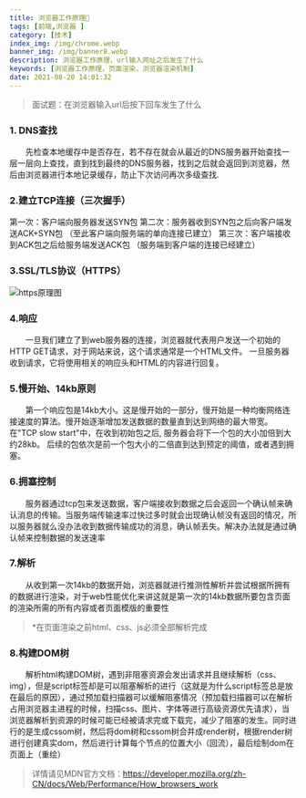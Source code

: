 ```yaml
---
title: 浏览器工作原理🔨
tags: [前端,浏览器 ]
category: [技术]
index_img: /img/chrome.webp
banner_img: /img/banner8.webp
description: 浏览器工作原理，url输入网址之后发生了什么
keywords: [浏览器工作原理，页面渲染，浏览器渲染机制]
date: 2021-08-20 14:01:32
---
```

>面试题：在浏览器输入url后按下回车发生了什么

### 1. DNS查找
&emsp;&emsp;先检查本地缓存中是否存在，若不存在就会从最近的DNS服务器开始查找一层一层向上查找，直到找到最终的DNS服务器，找到之后就会返回到浏览器，然后由浏览器进行本地记录缓存，防止下次访问再次多级查找.
### 2.建立TCP连接（三次握手）
第一次：客户端向服务器发送SYN包
第二次：服务器收到SYN包之后向客户端发送ACK+SYN包    （至此客户端向服务端的单向连接已建立）
第三次：客户端接收到ACK包之后给服务端发送ACK包            （服务端到客户端的连接已经建立）
### 3.SSL/TLS协议（HTTPS）
![https原理图](/img/https.webp)
### 4.响应
&emsp;&emsp;一旦我们建立了到web服务器的连接，浏览器就代表用户发送一个初始的HTTP GET请求，对于网站来说，这个请求通常是一个HTML文件。 一旦服务器收到请求，它将使用相关的响应头和HTML的内容进行回复。
### 5.慢开始、14kb原则
&emsp;&emsp;第一个响应包是14kb大小。这是慢开始的一部分，慢开始是一种均衡网络连接速度的算法。慢开始逐渐增加发送数据的数量直到达到网络的最大带宽。在"TCP slow start"中，在收到初始包之后, 服务器会将下一个包的大小加倍到大约28kb。 后续的包依次是前一个包大小的二倍直到达到预定的阈值，或者遇到拥塞。
### 6.拥塞控制
&emsp;&emsp;服务器通过tcp包来发送数据，客户端接收到数据之后会返回一个确认帧来确认消息的传输。当服务端传输速率过快过多时就会出现确认帧没有返回的情况，所以服务器就么没办法收到数据传输成功的消息，确认帧丢失。解决办法就是通过确认帧来控制数据的发送速率
### 7.解析
&emsp;&emsp;从收到第一次14kb的数据开始，浏览器就进行推测性解析并尝试根据所拥有的数据进行渲染，对于web性能优化来讲这就是第一次的14kb数据所要包含页面的渲染所需的所有内容或者页面模版的重要性
> *在页面渲染之前html、css、js必须全部解析完成
### 8.构建DOM树
&emsp;&emsp;解析html构建DOM树，遇到非阻塞资源会发出请求并且继续解析（css、img），但是script标签却是可以阻塞解析的进行（这就是为什么script标签总是放在最后的原因），通过预加载扫描器可以缓解阻塞情况（预加载扫描器可以在解析占用浏览器主进程的时候，扫描css、图片、字体等进行高级资源优先请求），当浏览器解析到资源的时候可能已经被请求完或下载完，减少了阻塞的发生。同时进行的是生成cssom树，然后将dom树和cssom树合并成render树，根据render树进行创建真实dom，然后进行计算每个节点的位置大小（回流），最后绘制dom在页面上（重绘）
>详情请见MDN官方文档：https://developer.mozilla.org/zh-CN/docs/Web/Performance/How_browsers_work